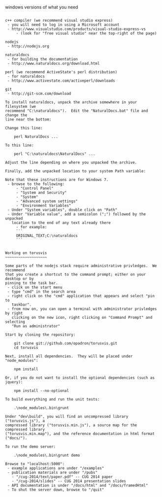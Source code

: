 
windows versions of what you need
~~~~~~~~~~~~~~~~~~~~~~~~~~~~~~~~~

c++ compiler (we recommend visual studio express)
 - you will need to log in using a Microsoft account
 - http://www.visualstudio.com/products/visual-studio-express-vs
     - (look for "free visual studio" near the top-right of the page)

nodejs
 - http://nodejs.org

naturaldocs
 - for building the documentation
 - http://www.naturaldocs.org/download.html

perl (we recommend ActiveState's perl distribution)
 - for naturaldocs
 - http://www.activestate.com/activeperl/downloads

git
 - http://git-scm.com/download

To install naturaldocs, unpack the archive somewhere in your filesystem (we
recommend "C:\naturaldocs").  Edit the "NaturalDocs.bat" file and change the
line near the bottom:

Change this line:

    perl NaturalDocs ...

To this line:

    perl "C:\naturaldocs\NaturalDocs" ...

Adjust the line depending on where you unpacked the archive.

Finally, add the unpacked location to your system Path variable:

Note that these instructions are for Windows 7.
 - browse to the following:
     - "Control Panel"
     - "System and Security"
     - "System"
     - "Advanced system settings"
     - "Environment Variables"
 - Under "System variables", double click on "Path"
 - Under "Variable value", add a semicolon (";") followed by the unpacked
   location to the end of any text already there
     - for example:
     ```
     ORIGINAL_TEXT;C:\naturaldocs
     ```


Working on torusvis
~~~~~~~~~~~~~~~~~~~

Some parts of the nodejs stack require administrative privledges.  We recommend
that you create a shortcut to the command prompt; either on your desktop or by
pinning to the task bar.
 - click on the start menu
 - type "cmd" in the search area
 - right click on the "cmd" application that appears and select "pin to
   taskbar".
 - from now on, you can open a terminal with administrator privledges by right
   clicking on the new icon, right clicking on "Command Prompt" and selecting
   "Run as administrator"

Start by cloning the repository:

    git clone git://github.com/opadron/torusvis.git
    cd torusvis

Next, install all dependencies.  They will be placed under "node_modules":

    npm install

Or, if you do not want to install the optional dependencies (such as jquery):

    npm install --no-optional

To build everything and run the unit tests:

    .\node_modules\.bin\grunt

Under "dev\build", you will find an uncompressed library ("torusvis.js"), a
compressed library ("torusvis.min.js"), a source map for the compressed library
("torusvis.min.map"), and the reference documentation in html format ("docs/").

To run the demo server:

    .\node_modules\.bin\grunt demo

Browse to "localhost:5000":
 - example applications are under "/examples"
 - publication materials are under "/pubs"
   - "/cug-2014/text/paper.pdf" -- CUG 2014 paper
   - "/cug-2014/slides" -- CUG 2014 presentation slides
 - API documentation is under "/docs/html" and "/docs/framedHtml"
 - To shut the server down, browse to "/quit"

